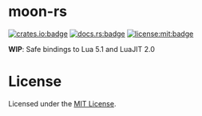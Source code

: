 # moon-rs

[![crates.io:badge]][crates.io]
[![docs.rs:badge]][docs.rs]
[![license:mit:badge]](./LICENSE)

[crates.io:badge]: https://img.shields.io/crates/v/moon
[crates.io]: https://crates.io/crates/moon
[docs.rs:badge]: https://docs.rs/moon/badge.svg
[docs.rs]: https://docs.rs/moon
[license:mit:badge]: https://img.shields.io/badge/license-MIT-blue

**WIP**: Safe bindings to Lua 5.1 and LuaJIT 2.0

# License
Licensed under the [MIT License](./LICENSE).

